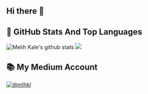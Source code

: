 ## Hi there 👋

<!--
**melihkl/melihkl** is a ✨ _special_ ✨ repository because its `README.md` (this file) appears on your GitHub profile.

Here are some ideas to get you started:

- 🔭 I’m currently working on ...
- 🌱 I’m currently learning ...
-->

## 📌 GitHub Stats And Top Languages

<p float="center">
  <img  src="https://github-readme-stats.vercel.app/api?username=melihkl&show_icons=true&count_private=true" alt="Melih Kale's github stats" />
  <img src="https://github-readme-stats.vercel.app/api/top-langs/?username=melihkl&layout=compact" />

</p>



## 📚 My Medium Account
 <a href="https://medium.com/@mlhkl" target="blank">
    <img src="https://img.shields.io/badge/medium-%2312100E.svg?&style=for-the-badge&logo=medium&logoColor=white" alt="@mlhkl" />
  </a>


